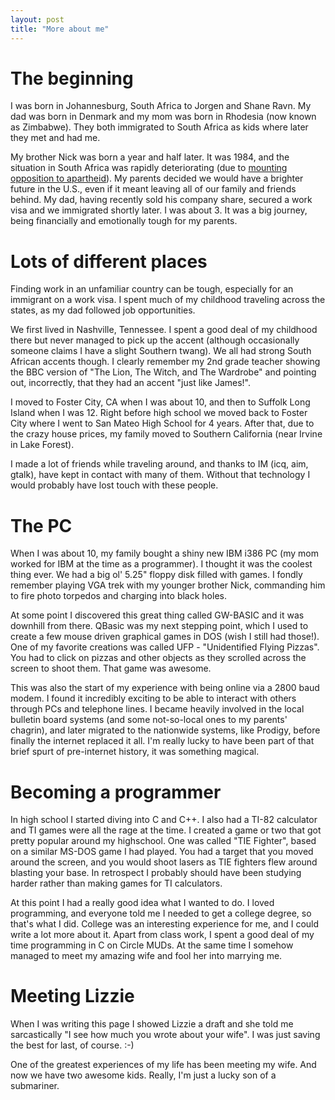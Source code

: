 ```yaml
---
layout: post
title: "More about me"
---
```


The beginning
=============

I was born in Johannesburg, South Africa to Jorgen and Shane Ravn. My dad was
born in Denmark and my mom was born in Rhodesia (now known as Zimbabwe). They
both immigrated to South Africa as kids where later they met and had me.

My brother Nick was born a year and half later. It was 1984, and the situation
in South Africa was rapidly deteriorating (due to [mounting opposition to
apartheid](http://en.wikipedia.org/wiki/Apartheid_in_South_Africa)). My
parents decided we would have a brighter future in the U.S., even if it meant
leaving all of our family and friends behind. My dad, having recently sold his
company share, secured a work visa and we immigrated shortly later. I was
about 3.  It was a big journey, being financially and emotionally tough for my
parents.

Lots of different places
======

Finding work in an unfamiliar country can be tough, especially for an immigrant
on a work visa. I spent much of my childhood traveling across the states, as my
dad followed job opportunities.

We first lived in Nashville, Tennessee. I spent a good deal of my childhood
there but never managed to pick up the accent (although occasionally someone
claims I have a slight Southern twang). We all had strong South African
accents though. I clearly remember my 2nd grade teacher showing the BBC
version of "The Lion, The Witch, and The Wardrobe" and pointing out,
incorrectly, that they had an accent "just like James!".

I moved to Foster City, CA when I was about 10, and then to Suffolk Long
Island when I was 12. Right before high school we moved back to Foster City
where I went to San Mateo High School for 4 years. After that, due to the
crazy house prices, my family moved to Southern California (near Irvine in
Lake Forest).

I made a lot of friends while traveling around, and thanks to IM (icq, aim,
gtalk), have kept in contact with many of them. Without that technology I
would probably have lost touch with these people.

The PC
======

When I was about 10, my family bought a shiny new IBM i386 PC (my mom worked
for IBM at the time as a programmer). I thought it was the coolest thing ever.
We had a big ol' 5.25" floppy disk filled with games. I fondly remember playing
VGA trek with my younger brother Nick, commanding him to fire photo torpedos
and charging into black holes.

At some point I discovered this great thing called GW-BASIC and it was downhill
from there. QBasic was my next stepping point, which I used to create a few
mouse driven graphical games in DOS (wish I still had those!). One of my
favorite creations was called UFP - "Unidentified Flying Pizzas". You had to
click on pizzas and other objects as they scrolled across the screen to shoot
them. That game was awesome.

This was also the start of my experience with being online via a 2800 baud
modem. I found it incredibly exciting to be able to interact with others
through PCs and telephone lines.  I became heavily involved in the local
bulletin board systems (and some not-so-local ones to my parents' chagrin), and
later migrated to the nationwide systems, like Prodigy, before finally the
internet replaced it all. I'm really lucky to have been part of that brief
spurt of pre-internet history, it was something magical.

Becoming a programmer
=====================

In high school I started diving into C and C++. I also had a TI-82 calculator
and TI games were all the rage at the time. I created a game or two that got
pretty popular around my highschool. One was called "TIE Fighter", based on a
similar MS-DOS game I had played. You had a target that you moved around the
screen, and you would shoot lasers as TIE fighters flew around blasting your
base. In retrospect I probably should have been studying harder rather than
making games for TI calculators.

At this point I had a really good idea what I wanted to do. I loved
programming, and everyone told me I needed to get a college degree, so that's
what I did. College was an interesting experience for me, and I could write a
lot more about it. Apart from class work, I spent a good deal of my time
programming in C on Circle MUDs. At the same time I somehow managed to meet my
amazing wife and fool her into marrying me.

Meeting Lizzie
==============

When I was writing this page I showed Lizzie a draft and she told me
sarcastically "I see how much you wrote about your wife". I was just saving the
best for last, of course. :-)

One of the greatest experiences of my life has been meeting my wife. And now we
have two awesome kids. Really, I'm just a lucky son of a submariner.
